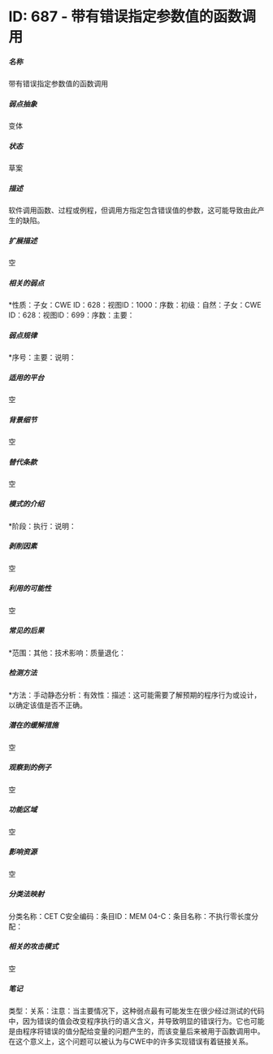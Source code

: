 # ID: 687 - 带有错误指定参数值的函数调用
<h5>名称</h5>带有错误指定参数值的函数调用
<h5>弱点抽象</h5>变体
<h5>状态</h5>草案
<h5>描述</h5>软件调用函数、过程或例程，但调用方指定包含错误值的参数，这可能导致由此产生的缺陷。
<h5>扩展描述</h5>空
<h5>相关的弱点</h5>*性质：子女：CWE ID：628：视图ID：1000：序数：初级：自然：子女：CWE ID：628：视图ID：699：序数：主要：
<h5>弱点规律</h5>*序号：主要：说明：
<h5>适用的平台</h5>空
<h5>背景细节</h5>空
<h5>替代条款</h5>空
<h5>模式的介绍</h5>*阶段：执行：说明：
<h5>剥削因素</h5>空
<h5>利用的可能性</h5>空
<h5>常见的后果</h5>*范围：其他：技术影响：质量退化：
<h5>检测方法</h5>*方法：手动静态分析：有效性：描述：这可能需要了解预期的程序行为或设计，以确定该值是否不正确。
<h5>潜在的缓解措施</h5>空
<h5>观察到的例子</h5>空
<h5>功能区域</h5>空
<h5>影响资源</h5>空
<h5>分类法映射</h5>分类名称：CET C安全编码：条目ID：MEM 04-C：条目名称：不执行零长度分配：
<h5>相关的攻击模式</h5>空
<h5>笔记</h5>类型：关系：注意：当主要情况下，这种弱点最有可能发生在很少经过测试的代码中，因为错误的值会改变程序执行的语义含义，并导致明显的错误行为。它也可能是由程序将错误的值分配给变量的问题产生的，而该变量后来被用于函数调用中。在这个意义上，这个问题可以被认为与CWE中的许多实现错误有着链接关系。

